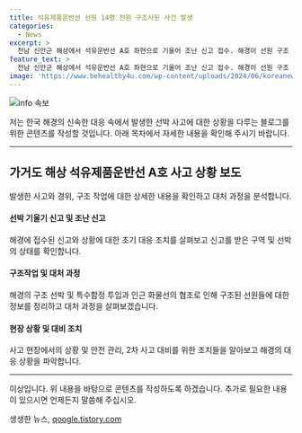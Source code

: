 ```yaml
---
title: 석유제품운반선 선원 14명 전원 구조사된 사건 발생
categories:
  - News
excerpt: >
  전남 신안군 해상에서 석유운반선 A호 좌현으로 기울어 조난 신고 접수. 해경이 선원 구조 작업 중. A호는 사고 후 여수항 출항, 중국으로 운항 중이었음. 선원 14명은 다른 화물선에 의해 구조됨. 인명피해나 해양오염 피해 없음. A호는 여전히 기울어져 있으며, 해경은 사고 경위 조사 중. 2차 사고에 대비해 안전 관리 중. (요약문 끝)
feature_text: >
  전남 신안군 해상에서 석유운반선 A호 좌현으로 기울어 조난 신고 접수. 해경이 선원 구조 작업 중. A호는 사고 후 여수항 출항, 중국으로 운항 중이었음. 선원 14명은 다른 화물선에 의해 구조됨. 인명피해나 해양오염 피해 없음. A호는 여전히 기울어져 있으며, 해경은 사고 경위 조사 중. 2차 사고에 대비해 안전 관리 중. (요약문 끝)
image: 'https://www.behealthy4u.com/wp-content/uploads/2024/06/koreanews.jpg'
---
```


<p><img src="https://www.behealthy4u.com/wp-content/uploads/2024/06/koreanews.jpg" alt="info 속보" /></p>

<p>저는 한국 해경의 신속한 대응 속에서 발생한 선박 사고에 대한 상황을 다루는 블로그를 위한 콘텐츠를 작성할 것입니다. 아래 목차에서 자세한 내용을 확인해 주시기 바랍니다.</p>

<hr />

<h2 data-ke-size="size26">가거도 해상 석유제품운반선 A호 사고 상황 보도</h2>

<p>발생한 사고와 경위, 구조 작업에 대한 상세한 내용을 확인하고 대처 과정을 분석합니다.</p>

<h4>선박 기울기 신고 및 조난 신고</h4>

<p>해경에 접수된 신고와 상황에 대한 초기 대응 조치를 살펴보고 신고를 받은 구역 및 선박의 상태를 확인합니다.</p>

<h4>구조작업 및 대처 과정</h4>

<p>해경의 구조 선박 및 특수함정 투입과 인근 화물선의 협조로 인해 구조된 선원들에 대한 정보를 정리하고 대처 과정을 살펴보겠습니다.</p>

<h4>현장 상황 및 대비 조치</h4>

<p>사고 현장에서의 상황 및 안전 관리, 2차 사고 대비를 위한 조치들을 알아보고 해경의 대응 상황을 파악합니다. </p>

<hr />

<p>이상입니다. 위 내용을 바탕으로 콘텐츠를 작성하도록 하겠습니다. 추가로 필요한 내용이 있으시면 언제든지 말씀해 주십시오.</p>
생생한 뉴스, <a href="https://qoogle.tistory.com" rel="dofollow">qoogle.tistory.com</a>


